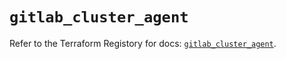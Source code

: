 # `gitlab_cluster_agent`

Refer to the Terraform Registory for docs: [`gitlab_cluster_agent`](https://registry.terraform.io/providers/gitlabhq/gitlab/16.1.0/docs/resources/cluster_agent).
